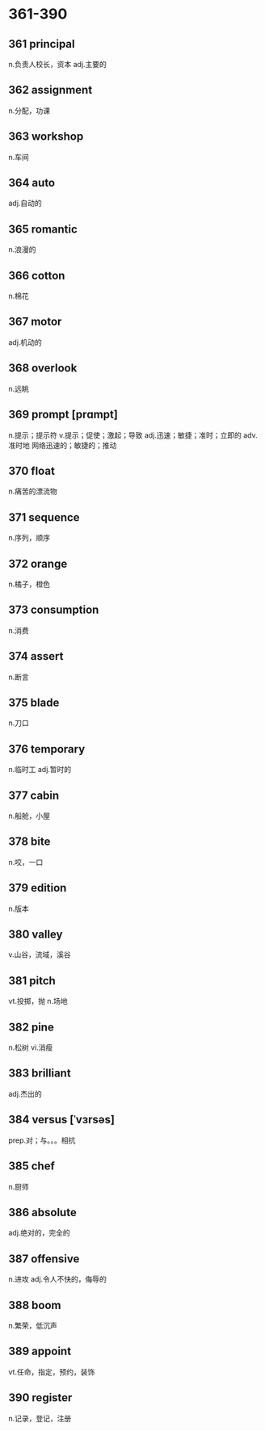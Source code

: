 # 361-390

## 361 principal

n.负责人校长，资本 adj.主要的

## 362 assignment

n.分配，功课

## 363 workshop 

n.车间

## 364 auto 

adj.自动的

## 365 romantic

n.浪漫的

## 366 cotton

n.棉花

## 367 motor

adj.机动的

## 368 overlook

n.远眺

## 369 prompt [prɑmpt]

n.提示；提示符
v.提示；促使；激起；导致
adj.迅速；敏捷；准时；立即的
adv.准时地
网络迅速的；敏捷的；推动

## 370 float

n.痛苦的漂流物

## 371 sequence

n.序列，顺序

## 372 orange

n.橘子，橙色

## 373 consumption

n.消费

## 374 assert

n.断言


## 375 blade

n.刀口

## 376 temporary

n.临时工 adj.暂时的

## 377 cabin

n.船舱，小屋

## 378 bite

n.咬，一口

## 379 edition

n.版本

## 380 valley

v.山谷，流域，溪谷

## 381 pitch

vt.投掷，抛 n.场地

## 382 pine

n.松树 vi.消瘦

## 383 brilliant

adj.杰出的

## 384 versus  [ˈvɜrsəs]

prep.对；与。。。相抗

## 385 chef

n.厨师

## 386 absolute

adj.绝对的，完全的

## 387 offensive

n.进攻 adj.令人不快的，侮辱的

## 388 boom

n.繁荣，低沉声

## 389 appoint

vt.任命，指定，预约，装饰

## 390 register

n.记录，登记，注册

